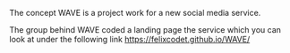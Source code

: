 The concept WAVE is a project work for a new social media service.

The group behind WAVE coded a landing page the service which you can look at under the following link
https://felixcodet.github.io/WAVE/
